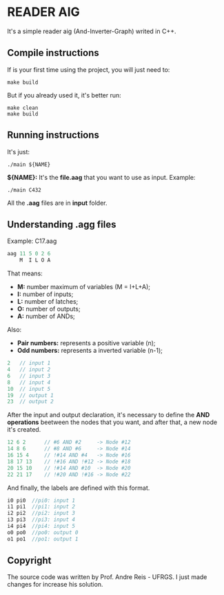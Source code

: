 # READER AIG

It's a simple reader aig (And-Inverter-Graph) writed in C++.

## Compile instructions

If is your first time using the project, you will just need to:

```
make build
```

But if you already used it, it's better run:

```
make clean
make build
```

## Running instructions

It's just:

```
./main ${NAME}
```

**${NAME}:** It's the **file.aag** that you want to use as input. Example:

```
./main C432
```
All the **.aag** files are in **input** folder.

## Understanding .agg files

Example: C17.aag

```javascript
aag 11 5 0 2 6
    M  I L O A
```
That means:
* **M:** number maximum of variables (M = I+L+A);
* **I:** number of inputs;
* **L:** number of latches;
* **O:** number of outputs;
* **A:** number of ANDs;

Also:
* **Pair numbers:** represents a positive variable (n);
* **Odd numbers:** represents a inverted variable (n-1); 

```javascript
2   // input 1
4   // input 2
6   // input 3
8   // input 4
10  // input 5
19  // output 1
23  // output 2
```
After the input and output declaration, it's necessary to define the **AND operations** beetween the nodes that you want, and after that, a new node it's created.
```javascript
12 6 2      // #6 AND #2     -> Node #12
14 8 6      // #8 AND #6     -> Node #14
16 15 4     // !#14 AND #4   -> Node #16 
18 17 13    // !#16 AND !#12 -> Node #18
20 15 10    // !#14 AND #10  -> Node #20
22 21 17    // !#20 AND !#16 -> Node #22
```
And finally, the labels are defined with this format.

```javascript
i0 pi0  //pi0: input 1 
i1 pi1  //pi1: input 2
i2 pi2  //pi2: input 3
i3 pi3  //pi3: input 4
i4 pi4  //pi4: input 5
o0 po0  //po0: output 0
o1 po1  //po1: output 1
```
## Copyright

The source code was written by Prof. Andre Reis - UFRGS. I just made changes for increase his solution.